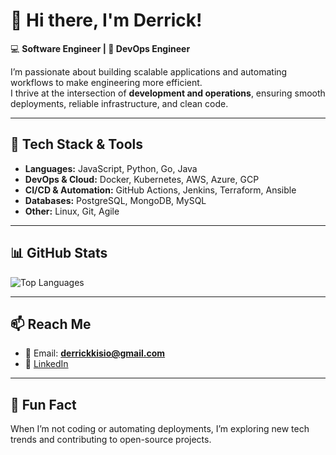 # 👋 Hi there, I'm Derrick!  
💻 **Software Engineer | 🚀 DevOps Engineer**

I’m passionate about building scalable applications and automating workflows to make engineering more efficient.  
I thrive at the intersection of **development and operations**, ensuring smooth deployments, reliable infrastructure, and clean code.  

---

## 🔧 Tech Stack & Tools  
- **Languages:** JavaScript, Python, Go, Java  
- **DevOps & Cloud:** Docker, Kubernetes, AWS, Azure, GCP  
- **CI/CD & Automation:** GitHub Actions, Jenkins, Terraform, Ansible  
- **Databases:** PostgreSQL, MongoDB, MySQL  
- **Other:** Linux, Git, Agile  

---

## 📊 GitHub Stats  
![Top Languages](https://github-readme-stats.vercel.app/api/top-langs/?username=kisio&layout=compact&theme=radical)  

---

## 📫 Reach Me  
- 📧 Email: **derrickkisio@gmail.com**  
- 💼 [LinkedIn](#)  

---

## 🚀 Fun Fact  
When I’m not coding or automating deployments, I’m exploring new tech trends and contributing to open-source projects.  
